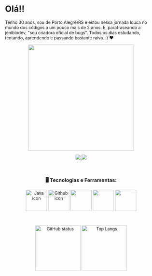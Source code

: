 <div dsplay="inline-block">
 <h1 align="left">Olá!!</h1>
</div>

Tenho 30 anos, sou de Porto Alegre/RS e estou nessa jornada louca no mundo dos códigos a um pouco mais de 2 anos. E, parafraseando a jeniblodev, "sou criadora oficial de bugs". Todos os dias estudando, tentando, aprendendo e passando bastante raiva.  :) ❤

<p align="center">
  <img src="https://media.tenor.com/JJ_is357rXYAAAAd/spike-monkey-typing.gif" width="350">
</p>

<p align="center">
<a href="https://www.linkedin.com/in/nadinelemosa" alt="Linkedin" target="_blank">
  <img src="https://img.shields.io/badge/LinkedIn-0077B5?style=for-the-badge&logo=linkedin&logoColor=white&link=https://www.linkedin.com/in/nadinelemosa">
</a>
<a href="https://www.instagram.com/nadinelemos" alt="Instagram" target="_blank">
  <img src="https://img.shields.io/badge/-Instagram-DF0174?style=for-the-badge&labelColor=DF0174&logo=instagram&logoColor=white&link=https://www.instagram.com/nadinelemos">
</a>
</p>
<br>

<h3 align="center">
 🖥️ Tecnologias e Ferramentas: 
</h3>
 
<p align="center">
  <img height="70em" src="https://cdn.jsdelivr.net/gh/devicons/devicon/icons/java/java-original.svg" alt="Java icon"/>
  <img height="70em" src="https://cdn.jsdelivr.net/gh/devicons/devicon/icons/github/github-original.svg" alt="Github icon"/>
  <img height="70em" src="https://cdn.jsdelivr.net/gh/devicons/devicon@latest/icons/python/python-original.svg" />
  <img height="70em" src="https://cdn.jsdelivr.net/gh/devicons/devicon@latest/icons/css3/css3-original.svg" />
  <img height="70em" src="https://cdn.jsdelivr.net/gh/devicons/devicon@latest/icons/html5/html5-original.svg" /> 
</p>
<br>

<p align="center">
  <img height="150em" src="https://github-readme-stats.vercel.app/api?username=nadinelemosa&show_icons=true&theme=neon&custom_title=My+GitHub+status&text_bold=false" alt="GitHub status" />
  <img height="150em" src="https://github-readme-stats.vercel.app/api/top-langs/?username=nadinelemosa&layout=compact&theme=neon&langs_count=8&custom_title=Most+used+languages" alt="Top Langs" />
</p>
